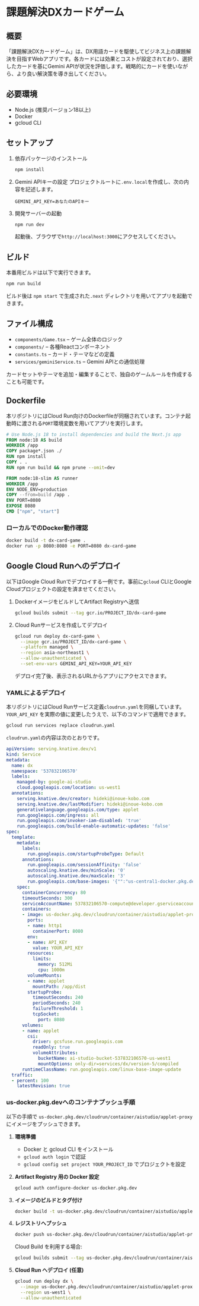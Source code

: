 # 課題解決DXカードゲーム

## 概要
「課題解決DXカードゲーム」は、DX用語カードを駆使してビジネス上の課題解決を目指すWebアプリです。各カードには効果とコストが設定されており、選択したカードを基にGemini APIが状況を評価します。戦略的にカードを使いながら、より良い解決策を導き出してください。

## 必要環境
- Node.js (推奨バージョン18以上)
- Docker
- gcloud CLI

## セットアップ
1. 依存パッケージのインストール
   ```bash
   npm install
   ```
2. Gemini APIキーの設定
   プロジェクトルートに`.env.local`を作成し、次の内容を記述します。
   ```env
   GEMINI_API_KEY=あなたのAPIキー
   ```
3. 開発サーバーの起動
   ```bash
   npm run dev
   ```
   起動後、ブラウザで`http://localhost:3000`にアクセスしてください。

## ビルド
本番用ビルドは以下で実行できます。
```bash
npm run build
```
ビルド後は `npm start` で生成された`.next` ディレクトリを用いてアプリを起動できます。

## ファイル構成
- `components/Game.tsx` – ゲーム全体のロジック
- `components/` – 各種Reactコンポーネント
- `constants.ts` – カード・テーマなどの定義
- `services/geminiService.ts` – Gemini APIとの通信処理

カードセットやテーマを追加・編集することで、独自のゲームルールを作成することも可能です。

## Dockerfile

本リポジトリにはCloud Run向けのDockerfileが同梱されています。コンテナ起動時に渡される`PORT`環境変数を用いてアプリを実行します。

```Dockerfile
# Use Node.js 18 to install dependencies and build the Next.js app
FROM node:18 AS build
WORKDIR /app
COPY package*.json ./
RUN npm install
COPY . .
RUN npm run build && npm prune --omit=dev

FROM node:18-slim AS runner
WORKDIR /app
ENV NODE_ENV=production
COPY --from=build /app .
ENV PORT=8080
EXPOSE 8080
CMD ["npm", "start"]
```

### ローカルでのDocker動作確認
```bash
docker build -t dx-card-game .
docker run -p 8080:8080 -e PORT=8080 dx-card-game
```

## Google Cloud Runへのデプロイ

以下はGoogle Cloud Runでデプロイする一例です。事前に`gcloud` CLIとGoogle Cloudプロジェクトの設定を済ませてください。

1. DockerイメージをビルドしてArtifact Registryへ送信
   ```bash
   gcloud builds submit --tag gcr.io/PROJECT_ID/dx-card-game
   ```
2. Cloud Runサービスを作成してデプロイ
   ```bash
   gcloud run deploy dx-card-game \
     --image gcr.io/PROJECT_ID/dx-card-game \
     --platform managed \
     --region asia-northeast1 \
     --allow-unauthenticated \
     --set-env-vars GEMINI_API_KEY=YOUR_API_KEY
   ```
   デプロイ完了後、表示されるURLからアプリにアクセスできます。

### YAMLによるデプロイ

本リポジトリにはCloud Runサービス定義`cloudrun.yaml`を同梱しています。`YOUR_API_KEY`
を実際の値に変更したうえで、以下のコマンドで適用できます。

```bash
gcloud run services replace cloudrun.yaml
```

`cloudrun.yaml`の内容は次のとおりです。

```yaml
apiVersion: serving.knative.dev/v1
kind: Service
metadata:
  name: dx
  namespace: '537832106570'
  labels:
    managed-by: google-ai-studio
    cloud.googleapis.com/location: us-west1
  annotations:
    serving.knative.dev/creator: hideki@inoue-kobo.com
    serving.knative.dev/lastModifier: hideki@inoue-kobo.com
    generativelanguage.googleapis.com/type: applet
    run.googleapis.com/ingress: all
    run.googleapis.com/invoker-iam-disabled: 'true'
    run.googleapis.com/build-enable-automatic-updates: 'false'
spec:
  template:
    metadata:
      labels:
        run.googleapis.com/startupProbeType: Default
      annotations:
        run.googleapis.com/sessionAffinity: 'false'
        autoscaling.knative.dev/minScale: '0'
        autoscaling.knative.dev/maxScale: '3'
        run.googleapis.com/base-images: '{"":"us-central1-docker.pkg.dev/serverless-runtimes/google-22/runtimes/nodejs22"}'
    spec:
      containerConcurrency: 80
      timeoutSeconds: 300
      serviceAccountName: 537832106570-compute@developer.gserviceaccount.com
      containers:
      - image: us-docker.pkg.dev/cloudrun/container/aistudio/applet-proxy
        ports:
        - name: http1
          containerPort: 8080
        env:
        - name: API_KEY
          value: YOUR_API_KEY
        resources:
          limits:
            memory: 512Mi
            cpu: 1000m
        volumeMounts:
        - name: applet
          mountPath: /app/dist
        startupProbe:
          timeoutSeconds: 240
          periodSeconds: 240
          failureThreshold: 1
          tcpSocket:
            port: 8080
      volumes:
      - name: applet
        csi:
          driver: gcsfuse.run.googleapis.com
          readOnly: true
          volumeAttributes:
            bucketName: ai-studio-bucket-537832106570-us-west1
            mountOptions: only-dir=services/dx/version-5/compiled
      runtimeClassName: run.googleapis.com/linux-base-image-update
  traffic:
  - percent: 100
    latestRevision: true
```


### us-docker.pkg.devへのコンテナプッシュ手順

以下の手順で `us-docker.pkg.dev/cloudrun/container/aistudio/applet-proxy` にイメージをプッシュできます。

1. **環境準備**
   - Docker と gcloud CLI をインストール
   - `gcloud auth login` で認証
   - `gcloud config set project YOUR_PROJECT_ID` でプロジェクトを設定

2. **Artifact Registry 用の Docker 設定**
   ```bash
   gcloud auth configure-docker us-docker.pkg.dev
   ```

3. **イメージのビルドとタグ付け**
   ```bash
   docker build -t us-docker.pkg.dev/cloudrun/container/aistudio/applet-proxy:TAG .
   ```

4. **レジストリへプッシュ**
   ```bash
   docker push us-docker.pkg.dev/cloudrun/container/aistudio/applet-proxy:TAG
   ```
   Cloud Build を利用する場合:
   ```bash
   gcloud builds submit --tag us-docker.pkg.dev/cloudrun/container/aistudio/applet-proxy:TAG .
   ```

5. **Cloud Run へデプロイ (任意)**
   ```bash
   gcloud run deploy dx \
     --image us-docker.pkg.dev/cloudrun/container/aistudio/applet-proxy:TAG \
     --region us-west1 \
     --allow-unauthenticated
   ```

